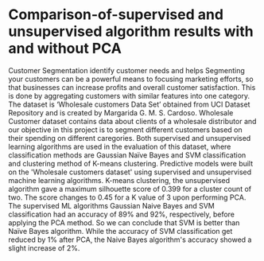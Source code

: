 # Comparison-of-supervised and unsupervised algorithm results with and without PCA
Customer Segmentation identify customer needs and helps Segmenting your customers can be a powerful means to focusing marketing efforts, so that businesses can increase profits and overall customer satisfaction. This is done by aggregating customers with similar features into one category. The dataset is ‘Wholesale customers Data Set’ obtained from UCI Dataset Repository and is created by Margarida G. M. S. Cardoso. Wholesale Customer dataset contains data about clients of a wholesale distributor and our objective in this project is to segment different customers based on their spending on different caregories. Both supervised and unsupervised learning algorithms are used in the evaluation of this dataset, where classification methods are Gaussian Naïve Bayes and SVM classification and clustering method of K-means clustering. Predictive models were built on the 'Wholesale customers dataset' using supervised and unsupervised machine learning algorithms. K-means clustering, the unsupervised algorithm gave a maximum silhouette score of 0.399 for a cluster count of two. The score changes to 0.45 for a K value of 3 upon performing PCA. The supervised ML algorithms Gaussian Naive Bayes and SVM classification had an accuracy of 89% and 92%, respectively, before applying the PCA method. So we can conclude that SVM is better than Naïve Bayes algorithm. While the accuracy of SVM classification get reduced by 1% after PCA, the Naive Bayes algorithm's accuracy showed a slight increase of 2%.
